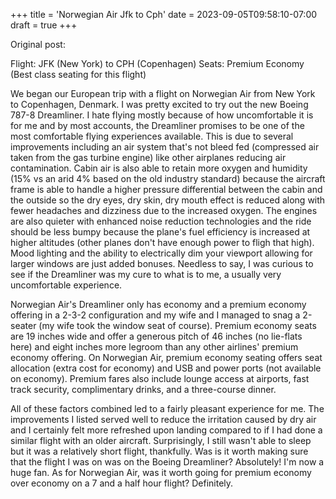 +++
title = 'Norwegian Air Jfk to Cph'
date = 2023-09-05T09:58:10-07:00
draft = true
+++

Original post:

Flight: JFK (New York) to CPH (Copenhagen)
Seats: Premium Economy (Best class seating for this flight)

We began our European trip with a flight on Norwegian Air from New York to Copenhagen, Denmark. I was pretty excited to try out the new Boeing 787-8 Dreamliner. I hate flying mostly because of how uncomfortable it is for me and by most accounts, the Dreamliner promises to be one of the most comfortable flying experiences available. This is due to several improvements including an air system that's not bleed fed (compressed air taken from the gas turbine engine) like other airplanes reducing air contamination. Cabin air is also able to retain more oxygen and humidity (15% vs an arid 4% based on the old industry standard) because the aircraft frame is able to handle a higher pressure differential between the cabin and the outside so the dry eyes, dry skin, dry mouth effect is reduced along with fewer headaches and dizziness due to the increased oxygen. The engines are also quieter with enhanced noise reduction technologies and the ride should be less bumpy because the plane's fuel efficiency is increased at higher altitudes (other planes don't have enough power to fligh that high). Mood lighting and the ability to electrically dim your viewport allowing for larger windows are just added bonuses. Needless to say, I was curious to see if the Dreamliner was my cure to what is to me, a usually very uncomfortable experience.

Norwegian Air's Dreamliner only has economy and a premium economy offering in a 2-3-2 configuration and my wife and I managed to snag a 2-seater (my wife took the window seat of course). Premium economy seats are 19 inches wide and offer a generous pitch of 46 inches (no lie-flats here) and eight inches more legroom than any other airlines' premium economy offering. On Norwegian Air, premium economy seating offers seat allocation (extra cost for economy) and USB and power ports (not available on economy). Premium fares also include lounge access at airports, fast track security, complimentary drinks, and a three-course dinner.

All of these factors combined led to a fairly pleasant experience for me. The improvements I listed served well to reduce the irritation caused by dry air and I certainly felt more refreshed upon landing compared to if I had done a similar flight with an older aircraft. Surprisingly, I still wasn't able to sleep but it was a relatively short flight, thankfully. Was is it worth making sure that the flight I was on was on the Boeing Dreamliner? Absolutely! I'm now a huge fan. As for Norwegian Air, was it worth going for premium economy over economy on a 7 and a half hour flight? Definitely.